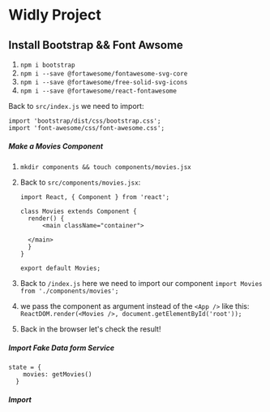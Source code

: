 # Widly Project

## Install Bootstrap && Font Awsome

1. `npm i bootstrap`
2. `npm i --save @fortawesome/fontawesome-svg-core`
3. `npm i --save @fortawesome/free-solid-svg-icons`
4. `npm i --save @fortawesome/react-fontawesome`

Back to `src/index.js` we need to import:

```
import 'bootstrap/dist/css/bootstrap.css';
import 'font-awesome/css/font-awesome.css';
```

##### Make a Movies Component

1. `mkdir components && touch components/movies.jsx`
2. Back to `src/components/movies.jsx`:

	```
	import React, { Component } from 'react';
	
	class Movies extends Component {
	  render() {
	      <main className="container">

      </main>
	  }
	}
	
	export default Movies;
	```
3. Back to `/index.js` here we need to import our component `import Movies from './components/movies';`
4. we pass the component as argument instead of the `<App />` like this: `ReactDOM.render(<Movies />, document.getElementById('root'));`
5. Back in the browser let's check the result!

##### Import Fake Data form Service

```
state = {
    movies: getMovies()
  }
```

##### Import
